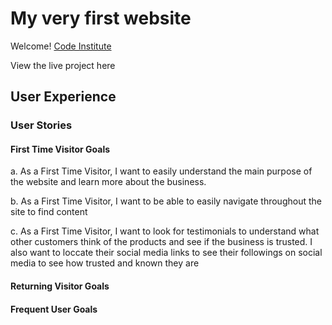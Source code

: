 # My very first website

Welcome! [Code Institute](https://codeinstitute.net)

View the live project here

## User Experience

### User Stories

#### First Time Visitor Goals
a. As a First Time Visitor, I want to easily understand the main purpose of the website and learn more about the business.

b. As a First Time Visitor, I want to be able to easily navigate throughout the site to find content

c. As a First Time Visitor, I want to look for testimonials to understand what other customers think of the products and see if the business is trusted. I also want to loccate their social media links to see their followings on social media to see how trusted and known they are

#### Returning Visitor Goals

#### Frequent User Goals


